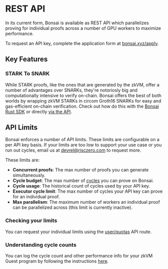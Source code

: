 # REST API

In its current form, Bonsai is available as REST API which parallelizes proving for individual proofs across a number of GPU workers to maximize performance.

To request an API key, complete the application form at [bonsai.xyz/apply](https://bonsai.xyz/apply).

## Key Features

### STARK To SNARK

While STARK proofs, like the ones that are generated by the zkVM, offer a number of advantages over SNARKs, they're notoriosly big and computationally intensive to verify on-chain. Bonsai offers the best of both worlds by wrapping zkVM STARKs in circom Groth16 SNARKs for easy and gas-efficient on-chain verification. Check out how do this with the [Bonsai Rust SDK](https://github.com/risc0/risc0/tree/release-0.20/bonsai/sdk#stark-to-snark) or directly [via the API](https://api.bonsai.xyz/swagger-ui/#/snark/route_snark_create).

## API Limits

Bonsai enforces a number of API limits. These limits are configurable on a per API key basis. If your limits are too low to support your use case or you run out cycles, email us at devrel@risczero.com to request more.

These limits are:

- **Concurrent proofs**: The max number of proofs you can generate simultaneously.
- **Cycle budget**: The max number of [cycles] you can prove on Bonsai.
- **Cycle usage**: The historical count of cycles used by your API key.
- **Executor cycle limit**: The max number of cycles your API key can prove for an individual proof.
- **Max parallelism**: The maximum number of workers an individual proof can be parallelized across (this limit is currently inactive).

### Checking your limits

You can request your individual limits using the [user/quotas](https://api.bonsai.xyz/swagger-ui/#/user/route_user_quota) API route.

### Understanding cycle counts

You can log the cycle count and other performance info for your zkVM Guest program by following the instructions [here](/api/zkvm/quickstart#executor-statistics).

[cycles]: /terminology#clock-cycles
